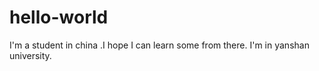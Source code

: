 # hello-world
I'm a student in china .I hope I can learn some from there.
I'm in yanshan university.
